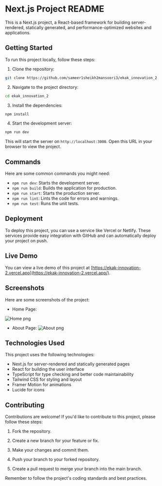 # Next.js Project README

This is a Next.js project, a React-based framework for building server-rendered, statically generated, and performance-optimized websites and applications.

## Getting Started

To run this project locally, follow these steps:

1. Clone the repository:
```bash
git clone https://github.com/sameer1sheikh2mansoori3/ekak_innovation_2
```
2. Navigate to the project directory:
```bash
cd ekak_innovation_2
```
3. Install the dependencies:
```bash
npm install
```
4. Start the development server:
```bash
npm run dev
```
This will start the server on `http://localhost:3000`. Open this URL in your browser to view the project.

## Commands

Here are some common commands you might need:

* `npm run dev`: Starts the development server.
* `npm run build`: Builds the application for production.
* `npm run start`: Starts the production server.
* `npm run lint`: Lints the code for errors and warnings.
* `npm run test`: Runs the unit tests.

## Deployment

To deploy this project, you can use a service like Vercel or Netlify. These services provide easy integration with GitHub and can automatically deploy your project on push.

## Live Demo

You can view a live demo of this project at [https://ekak-innovation-2.vercel.app](https://ekak-innovation-2.vercel.app/).

## Screenshots

Here are some screenshots of the project:

* Home Page:

![Home png](https://github.com/user-attachments/assets/3fb72045-eb24-4155-b2c4-11cddad1c6d5)

* About Page:
![About png](https://github.com/user-attachments/assets/8cd6a58b-50a1-4ec9-a1e5-add8e0343b56)



## Technologies Used

This project uses the following technologies:

* Next.js for server-rendered and statically generated pages
* React for building the user interface
* TypeScript for type checking and better code maintainability
* Tailwind CSS for styling and layout
* Framer Motion for animations
* Lucide for icons

## Contributing

Contributions are welcome! If you'd like to contribute to this project, please follow these steps:

1. Fork the repository.
2. Create a new branch for your feature or fix.

3. Make your changes and commit them.
4. Push your branch to your forked repository.
5. Create a pull request to merge your branch into the main branch.

Remember to follow the project's coding standards and best practices.



